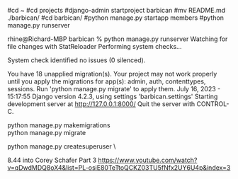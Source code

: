 #cd ~
#cd projects
#django-admin startproject barbican
#mv README.md ./barbican/
#cd barbican/
#python manage.py startapp members
#python manage.py runserver

rhine@Richard-MBP barbican % python manage.py runserver
Watching for file changes with StatReloader
Performing system checks...

System check identified no issues (0 silenced).

You have 18 unapplied migration(s). Your project may not work properly until you apply the migrations for app(s): admin, auth, contenttypes, sessions.
Run 'python manage.py migrate' to apply them.
July 16, 2023 - 15:17:55
Django version 4.2.3, using settings 'barbican.settings'
Starting development server at http://127.0.0.1:8000/
Quit the server with CONTROL-C.

python manage.py makemigrations \
python manage.py migrate

python manage.py createsuperuser \

8.44 into Corey Schafer Part 3 https://www.youtube.com/watch?v=qDwdMDQ8oX4&list=PL-osiE80TeTtoQCKZ03TU5fNfx2UY6U4p&index=3